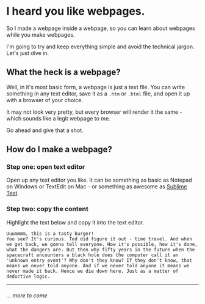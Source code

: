 # I heard you like webpages.

So I made a webpage inside a webpage, so you can learn about webpages while you make webpages.

I'm going to try and keep everything simple and avoid the technical jargon. Let's just dive in.


## What the heck is a webpage?

Well, in it's most basic form, a webpage is just a text file. You can write something in any text editor, save it as a `.htm` or `.html` file, and open it up with a browser of your choice.

It may not look very pretty, but every browser will render it the same - which sounds like a legit webpage to me.

Go ahead and give that a shot.

    
    
    
    
## How do I make a webpage?

### Step one: open text editor

Open up any text editor you like. It can be something as basic as Notepad on Windows or TextEdit on Mac - or something as awesome as [Sublime Text](http://www.sublimetext.com/).

### Step two: copy the content

Highlight the text below and copy it into the text editor.

```
Uuummmm, this is a tasty burger!
You see? It's curious. Ted did figure it out - time travel. And when we get back, we gonna tell everyone. How it's possible, how it's done, what the dangers are. But then why fifty years in the future when the spacecraft encounters a black hole does the computer call it an 'unknown entry event'? Why don't they know? If they don't know, that means we never told anyone. And if we never told anyone it means we never made it back. Hence we die down here. Just as a matter of deductive logic.
```


----

###### … more to come